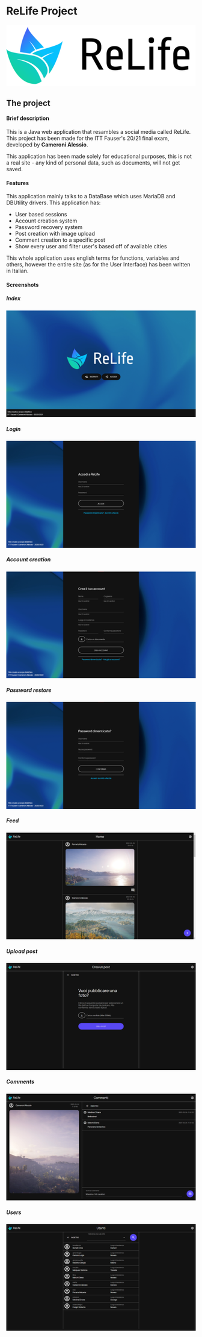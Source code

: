 # ReLife Project

![](https://github.com/alessiocameroni/relifeproject/blob/master/src/main/webapp/resources/img/png/logo-gr-txt-bl.png)

## The project
#### Brief description
This is a Java web application that resambles a social media called ReLife.
This project has been made for the ITT Fauser's 20/21 final exam, developed by **Cameroni Alessio**.

This application has been made solely for educational purposes, this is not a real site - any kind of personal data, such as documents, will not get saved.


#### Features
This application mainly talks to a DataBase which uses MariaDB and DBUtility drivers.
This application has:
- User based sessions
- Account creation system
- Password recovery system
- Post creation with image upload
- Comment creation to a specific post
- Show every user and filter user's based off of available cities

This whole application uses english terms for functions, variables and others, however the entire site (as for the User Interface) has been written in Italian.

#### Screenshots
##### Index
![](https://github.com/alessiocameroni/relifeproject/blob/master/src/main/webapp/resources/img/screenshots/index.png)

##### Login
![](https://github.com/alessiocameroni/relifeproject/blob/master/src/main/webapp/resources/img/screenshots/login.png)

##### Account creation
![](https://github.com/alessiocameroni/relifeproject/blob/master/src/main/webapp/resources/img/screenshots/creaaccount.png)

##### Password restore
![](https://github.com/alessiocameroni/relifeproject/blob/master/src/main/webapp/resources/img/screenshots/recuperapassword.png)

##### Feed
![](https://github.com/alessiocameroni/relifeproject/blob/master/src/main/webapp/resources/img/screenshots/feed.png)

##### Upload post
![](https://github.com/alessiocameroni/relifeproject/blob/master/src/main/webapp/resources/img/screenshots/caricapost.png)

##### Comments
![](https://github.com/alessiocameroni/relifeproject/blob/master/src/main/webapp/resources/img/screenshots/commenti.png)

##### Users
![](https://github.com/alessiocameroni/relifeproject/blob/master/src/main/webapp/resources/img/screenshots/users.png)
